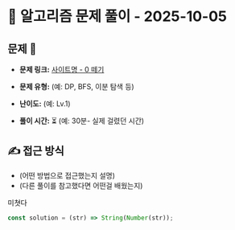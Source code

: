 # 📝 알고리즘 문제 풀이 - 2025-10-05

## 문제 📖

- **문제 링크:** [사이트명 - 0 떼기](https://school.programmers.co.kr/learn/courses/30/lessons/181847)

- **문제 유형:** (예: DP, BFS, 이분 탐색 등)

- **난이도:** (예: Lv.1)

- **풀이 시간:** ⏳ (예: 30분- 실제 걸렸던 시간)

## ✍ 접근 방식

- (어떤 방법으로 접근했는지 설명)
- (다른 풀이를 참고했다면 어떤걸 배웠는지)

미쳣다

```js
const solution = (str) => String(Number(str));
```
